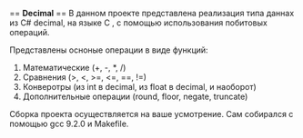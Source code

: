 == **Decimal** ==
В данном проекте представлена реализация типа даннах из C# decimal, на языке C , с помощью использования побитовых операций.

Представлены осноные операции в виде функций:
1) Математические (+, -, *, /)
2) Сравнения (>, <, >=, <=, ==, !=)
3) Конверотры (из int в decimal, из float в decimal, и наоборот)
4) Дополнительные операции (round, floor, negate, truncate)

Сборка проекта осуществляется на ваше усмотрение. Сам собирался с помощью gcc 9.2.0 и Makefile.
